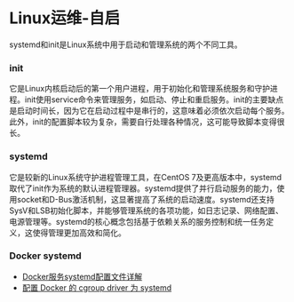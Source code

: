 # Linux运维-自启

systemd和init是Linux系统中用于启动和管理系统的两个不同工具。

### init

它是Linux内核启动后的第一个用户进程，用于初始化和管理系统服务和守护进程。init使用service命令来管理服务，如启动、停止和重启服务。init的主要缺点是启动时间长，因为它在启动过程中是串行的，这意味着必须依次启动每个服务。此外，init的配置脚本较为复杂，需要自行处理各种情况，这可能导致脚本变得很长。

### systemd

它是较新的Linux系统守护进程管理工具，在CentOS 7及更高版本中，systemd取代了init作为系统的默认进程管理器。systemd提供了并行启动服务的能力，使用socket和D-Bus激活机制，这显著提高了系统的启动速度。systemd还支持SysV和LSB初始化脚本，并能够管理系统的各项功能，如日志记录、网络配置、电源管理等。systemd的核心概念包括基于依赖关系的服务控制和统一任务定义，这使得管理更加高效和简化。

### Docker systemd

- [Docker服务systemd配置文件详解](https://blog.csdn.net/qq_46207024/article/details/134006150)
- [配置 Docker 的 cgroup driver 为 systemd](https://zhuanlan.zhihu.com/p/633832183)